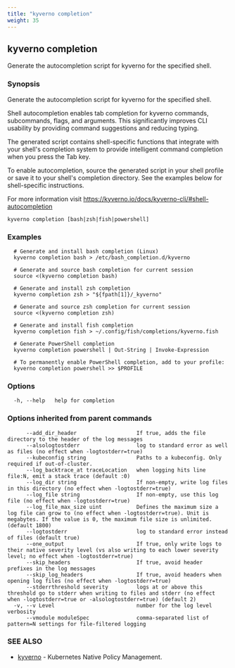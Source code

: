 ```yaml
---
title: "kyverno completion"
weight: 35
---
```

## kyverno completion

Generate the autocompletion script for kyverno for the specified shell.

### Synopsis

Generate the autocompletion script for kyverno for the specified shell.
  
  Shell autocompletion enables tab completion for kyverno commands, subcommands, flags, and arguments.
  This significantly improves CLI usability by providing command suggestions and reducing typing.
  
  The generated script contains shell-specific functions that integrate with your shell's
  completion system to provide intelligent command completion when you press the Tab key.
  
  To enable autocompletion, source the generated script in your shell profile or save it
  to your shell's completion directory. See the examples below for shell-specific instructions.

  For more information visit https://kyverno.io/docs/kyverno-cli/#shell-autocompletion

```
kyverno completion [bash|zsh|fish|powershell]
```

### Examples

```
  # Generate and install bash completion (Linux)
  kyverno completion bash > /etc/bash_completion.d/kyverno

  # Generate and source bash completion for current session
  source <(kyverno completion bash)

  # Generate and install zsh completion
  kyverno completion zsh > "${fpath[1]}/_kyverno"

  # Generate and source zsh completion for current session
  source <(kyverno completion zsh)

  # Generate and install fish completion
  kyverno completion fish > ~/.config/fish/completions/kyverno.fish

  # Generate PowerShell completion
  kyverno completion powershell | Out-String | Invoke-Expression

  # To permanently enable PowerShell completion, add to your profile:
  kyverno completion powershell >> $PROFILE
```

### Options

```
  -h, --help   help for completion
```

### Options inherited from parent commands

```
      --add_dir_header                   If true, adds the file directory to the header of the log messages
      --alsologtostderr                  log to standard error as well as files (no effect when -logtostderr=true)
      --kubeconfig string                Paths to a kubeconfig. Only required if out-of-cluster.
      --log_backtrace_at traceLocation   when logging hits line file:N, emit a stack trace (default :0)
      --log_dir string                   If non-empty, write log files in this directory (no effect when -logtostderr=true)
      --log_file string                  If non-empty, use this log file (no effect when -logtostderr=true)
      --log_file_max_size uint           Defines the maximum size a log file can grow to (no effect when -logtostderr=true). Unit is megabytes. If the value is 0, the maximum file size is unlimited. (default 1800)
      --logtostderr                      log to standard error instead of files (default true)
      --one_output                       If true, only write logs to their native severity level (vs also writing to each lower severity level; no effect when -logtostderr=true)
      --skip_headers                     If true, avoid header prefixes in the log messages
      --skip_log_headers                 If true, avoid headers when opening log files (no effect when -logtostderr=true)
      --stderrthreshold severity         logs at or above this threshold go to stderr when writing to files and stderr (no effect when -logtostderr=true or -alsologtostderr=true) (default 2)
  -v, --v Level                          number for the log level verbosity
      --vmodule moduleSpec               comma-separated list of pattern=N settings for file-filtered logging
```

### SEE ALSO

* [kyverno](kyverno.md)	 - Kubernetes Native Policy Management.

